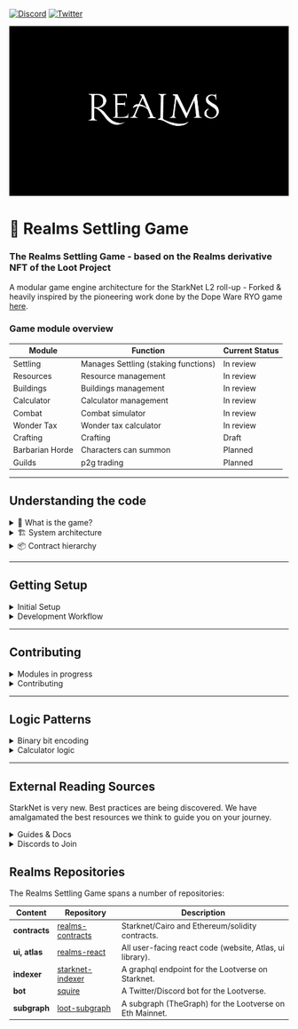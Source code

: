 [![Discord](https://badgen.net/badge/icon/discord?icon=discord&label)](https://discord.gg/uQnjZhZPfu)
[![Twitter](https://badgen.net/badge/icon/twitter?icon=twitter&label)](https://twitter.com/LootRealms)

![This is an image](/R_-100.jpg)

# 🏰 Realms Settling Game

### The Realms Settling Game - based on the Realms derivative NFT of the Loot Project

A modular game engine architecture for the StarkNet L2 roll-up - Forked & heavily inspired by the pioneering work done by the Dope Ware RYO game [here](https://github.com/dopedao/RYO).


### Game module overview

| Module          | Function                             | Current Status |
| --------------- | ------------------------------------ | -------------- |
| Settling        | Manages Settling (staking functions) | In review      |
| Resources       | Resource management                  | In review      |
| Buildings       | Buildings management                 | In review      |
| Calculator      | Calculator management                | In review      |
| Combat          | Combat simulator                     | In review      |
| Wonder Tax      | Wonder tax calculator                | In review      |
| Crafting        | Crafting                             | Draft          |
| Barbarian Horde | Characters can summon                | Planned        |
| Guilds          | p2g trading                          | Planned        |

<hr>

## Understanding the code
<details><summary> 🤔 What is the game?</summary>

<p>

First read the [Master Scroll](https://docs.bibliothecadao.xyz/lootverse-master-scroll/
). This is our deep dive into everything about the game. The Master Scroll is the source of truth before this readme.

Settling is an on-chain game of economics and Chivarly built on-top of ZK-STARKS. Earn resources by staking your Realms, raid rivals, steal loot & form on-chain alliances to crush your enemies.

Settling is entirely on-chain; the UI is purely just a client for a distributed backend. Feel free to create your own superior client if you wish.

Picture a million players all asynchronously working the blockchain; harvesting resources, building alliances, & slaying foes. This is Settling.

Settling is all open-source and we encourage people to build modules and contribute.

Requirements: To play be a Lord you require a Realm from the Lootverse. The game will support more Loot derivatives in the future to enrich the gameplay.

</p>
</details>
<details><summary>🏗️ System architecture</summary>


The game mechanics are separated from the game state variables.

A controller system manages a mapping of modules to deployed addresses and a governance module may update the controller.

</details>

<details><summary>📦 Contract hierarchy</summary>
<p>

It is also worth pointing out that StarkNet has account abstraction
(see background notes [here](https://perama-v.github.io/cairo/examples/test_accounts/)).
This means that transactions are actioned by sending a payload to a personal
Account contract that holds your public key. The contract checks the payload
and forwards it on to the destination.

- Player Account
  - A Lord in the Realmverse. These are holders of Realms.
- Governance Account
  - An admin who controls the Arbiter.
  - The admin may be an L2 DAO to administer governance decisions
    voted through on L2, where voting will be cheap.
  - Governance might enable a new module to have write-access to
    and important game variable. For example, to change the location
    that a player is currently in. All other modules that read and use location
    would be affected by this.
- Arbiter (most power in the system).
  - Can update/add module mappings in ModuleController.
- ModuleController (mapping of deployments to module_ids).
  - The game 'swichboard' that connects all modules.
  - Is the reference point for all modules. Modules call this
    contract as the source of truth for the address of other modules.
  - The controller stores where modules can be found, and which modules
    have write access to other modules.
- Modules (open ended set)
  - Game mechanics (where a player would interact to play).
  - Storage modules (game variables).
  - L1 connectors (for integrating L1 state/ownership to L2)
  - Other arbitrary contracts
  - Module logic contained in L (e.g L_Settling.cairo) and state in S (S_Settling.cairo)

</p>
</details>

<hr>

## Getting Setup

<details><summary>Initial Setup</summary>

<p>

Clone this repo and use our docker shell to interact with starknet:

```
git clone git@github.com:BibliothecaForAdventurers/realms-contracts.git
cd realms-contracts
bin/shell starknet --version
```

The CLI allows you to deploy to StarkNet and read/write to contracts
already deployed. The CLI communicates with a server that StarkNet
runs, which bundles the requests, executes the program (contracts are
Cairo programs), creates and aggregates validity proofs, then posts them
to the Goerli Ethereum testnet. Learn more in the Cairo language and StarkNet
docs [here](https://www.cairo-lang.org/docs/), which also has instructions for manual
installation if you are not using docker.

</p>
</details>
<details><summary>Development Workflow</summary>

If you are using VSCode, we provide a development container with all required dependencies.
When opening VS Code, it should ask you to re-open the project in a container, if it finds
the .devcontainer folder. If not, you can open the Command Palette (`cmd + shift + p`),
and run “Remote-Containers: Rebuild and Reopen in Container”.

## Outline

Flow:

1. Compile the contract with the CLI
2. Test using pytest
3. Deploy with CLI
4. Interact using the CLI or the explorer

### Compile

The compiler will check the integrity of the code locally.
It will also produce an ABI, which is a mapping of the contract functions
(used to interact with the contract).

Compile all contracts:

```
nile compile
```

Compile an individual contract:

```
nile compile contracts/02A_Settling.cairo
```

### Test

Run all github actions tests: `bin/test`

Run individual tests

```
bin/shell pytest -s testing/l2/01_Realms_contract_test.py
```

### Deploy

Start up a local StarkNet devnet with:

```
nile node
```

Then run the deployment of all the contracts. This uses nile
and handles passing addresses between the modules to create a
permissions system.

```
bin/deploy
```
</details>

<hr>

## Contributing

<details><summary>Modules in progress</summary>

- [x] Settling
- [x] Buildings
- [x] Resources
- [x] Army Building
- [x] Raiding
- [] Crafting
- [] Guilds

</details>

<details><summary>Contributing</summary>

We encourage pull requests.

</details>
<hr>

## Logic Patterns

<details><summary>Binary bit encoding</summary>
To minimise storage costs (we should always do this where we can) we back felts with binary numbers

For the Realms Data we are storing all the traits, resources and wonders within a single felt.

This technique was borrowed from the Dopewars engine (credit goes to @eth_worm)

#### Define the values in binary

```
struct RealmData:
    member cities : felt  # eg: 7 cities = 111
    member regions : felt  # eg: 4 regions = 100
    member rivers : felt  # eg: 60 rivers = 111100
    member harbours : felt  #  eg: 10 harbours = 1010
    member resource_number : felt  #  eg: 5 resource_number = 101
    member resource_1 : felt  # eg: 1 resource_1 = 1
    member resource_2 : felt  # eg: 2 resource_2 = 10
    member resource_3 : felt  # eg: 3 resource_3 = 11
    member resource_4 : felt  # eg: 4 resource_4 = 100
    member resource_5 : felt  # eg: 5 resource_5 = 101
    member resource_6 : felt  # eg: 0 resource_6 = 0 (0 if no resource)
    member resource_7 : felt  # eg: 0 resource_7 = 0 (0 if no resource)
    member wonder : felt  # eg: 50 wonder = 110010 (50 wonders)
    member order : felt # eg: 3 = 11
end
```

#### Pack binary bits

Define how large the mask is needed for a value.

We will use rivers as an example since it's highest value is 60, which equates to 6 bits. We will use an 8 bit mask on all values to keep things consistent (this could be what ever you like).

Next, take the binary values and create their 8 bit representations, e.g.:

| trait           | decimal | binary | 8 bit      |
| --------------- | ------- | ------ | ---------- |
| cities          | 7       | 111    | `00000111` |
| regions         | 4       | 100    | `00000100` |
| rivers          | 60      | 111100 | `00111100` |
| harbours        | 10      | 1010   | `00001010` |
| resource_number | 5       | 101    | `00000101` |
| resource_1      | 1       | 1      | `00000001` |
| resource_2      | 2       | 10     | `00000010` |
| resource_3      | 3       | 11     | `00000011` |
| resource_4      | 4       | 100    | `00000100` |
| resource_5      | 5       | 101    | `00000101` |
| resource_6      | 0       | 0      | `00000000` |
| resource_7      | 0       | 0      | `00000000` |
| wonder          | 50      | 110010 | `00110010` |
| order           | 3       | 10     | `00000011` |

Then concatenate the 8 bit values. This way, you'll get a 112 bit number (14 values \* 8 bits for each value). The value for cities (`00000111`) will be the least significant ("rightmost") and the value for order (`00000011`) will be the most significant ("leftmost") position:

```
0000001100110010000000000000000000000101000001000000001100000010000000010000010100001010001111000000010000000111
```

Then convert to decimal and this is the realms traits to store in the felt:

```
64808636960354064279015241024519
```

Then this function will unpack the the decimal into bits

```
unpack_data()
```

Same method is used for packing the values of resources needed to build

```
# ids - 8 bit
resource_1 = 5 = 00000001
resource_2 = 10 = 00000010
resource_3 = 12 = 00000011
resource_4 = 21 = 00000100
resource_5 = 9 = 00000101

0000010100000100000000110000001000000001

21542142465

# values 14 bit - max 10000 = 0b10011100010000
resource_1_values = 00000000001010
resource_2_values = 00000000001010
resource_3_values = 00000000001010
resource_4_values = 00000000001010
resource_5_values = 00000000001010

0000000000101000000000001010000000000010100000000000101000000000001010

720619923528908810
```

</details>

<details><summary>Calculator logic</summary>
<p>

'Storage is expensive, compute is cheap' - I wise man once said this... (@eth_worm)

Calldata will always be expensive on decentralised blockchain. StarkNet allows cheap computation, so where possible we should always compute the value rather than save in the state.

Settling of the Realms contains many computed values that get parsed around the dapp. The calculations for all these should be maintained within a central calculator logic contract. This contract contains no state at all, and can be upgraded easily.

</p>
</details>

<hr>

## External Reading Sources

StarkNet is very new. Best practices are being discovered. We have amalgamated the best resources we think to guide you on your journey.

<details><summary>Guides & Docs</summary>

- https://perama-v.github.io/cairo/intro/
- https://hackmd.io/@RoboTeddy/BJZFu56wF
- https://starknet.io/docs/
</details>
<details><summary>Discords to Join</summary>

- [StarkNet](https://discord.gg/XzvgKTTptb)
- [MatchBox DAO](https://discord.gg/uj7wMxsmYw)
</details>

## Realms Repositories

The Realms Settling Game spans a number of repositories:

| Content         | Repository       | Description                                              |
| --------------- | ---------------- | -------------------------------------------------------- |
| **contracts**       | [realms-contracts](https://github.com/BibliothecaForAdventurers/realms-contracts) | Starknet/Cairo and Ethereum/solidity contracts.          |
| **ui, atlas**       | [realms-react](https://github.com/BibliothecaForAdventurers/realms-react)     | All user-facing react code (website, Atlas, ui library). |
| **indexer**         | [starknet-indexer](https://github.com/BibliothecaForAdventurers/starknet-indexer) | A graphql endpoint for the Lootverse on Starknet.        |
| **bot**             | [squire](https://github.com/BibliothecaForAdventurers/squire)           | A Twitter/Discord bot for the Lootverse.                 |
| **subgraph**        | [loot-subgraph](https://github.com/BibliothecaForAdventurers/loot-subgraph)    | A subgraph (TheGraph) for the Lootverse on Eth Mainnet.  |
